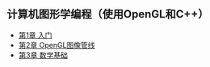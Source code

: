 ## 计算机图形学编程（使用OpenGL和C++）
- [第1章 入门](chapter1.md)
- [第2章 OpenGL图像管线](chapter2.md)
- [第3章 数学基础](chapter3.md)
